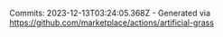 Commits: 2023-12-13T03:24:05.368Z - Generated via https://github.com/marketplace/actions/artificial-grass
<br>
